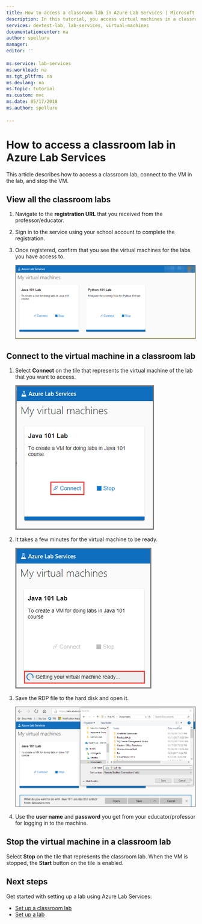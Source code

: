 ```yaml
---
title: How to access a classroom lab in Azure Lab Services | Microsoft Docs
description: In this tutorial, you access virtual machines in a classroom lab that's set up by a professor. 
services: devtest-lab, lab-services, virtual-machines
documentationcenter: na
author: spelluru
manager: 
editor: ''

ms.service: lab-services
ms.workload: na
ms.tgt_pltfrm: na
ms.devlang: na
ms.topic: tutorial
ms.custom: mvc
ms.date: 05/17/2018
ms.author: spelluru

---
```

# How to access a classroom lab in Azure Lab Services
This article describes how to access a classroom lab, connect to the VM in the lab, and stop the VM. 

## View all the classroom labs

1. Navigate to the **registration URL** that you received from the professor/educator. 
2. Sign in to the service using your school account to complete the registration. 
3. Once registered, confirm that you see the virtual machines for the labs you have access to. 

    ![View all labs](../media/how-to-use-classroom-lab/all-labs.png)

## Connect to the virtual machine in a classroom lab

1. Select **Connect** on the tile that represents the virtual machine of the lab that you want to access.

    ![View all labs](../media/how-to-use-classroom-lab/connect-button.png)
2. It takes a few minutes for the virtual machine to be ready.

    ![Getting the virtual machine to be ready](../media/how-to-use-classroom-lab/getting-virtual-machine-ready.png)
3. Save the RDP file to the hard disk and open it. 
    
    ![Save the RDP file](../media/how-to-use-classroom-lab/save-rdp-file.png)
4. Use the **user name** and **password** you get from your educator/professor for logging in to the machine. 

## Stop the virtual machine in a classroom lab

Select **Stop** on the tile that represents the classroom lab. When the VM is stopped, the **Start** button on the tile is enabled. 

## Next steps
Get started with setting up a lab using Azure Lab Services:

- [Set up a classroom lab](how-to-manage-classroom-labs.md)
- [Set up a lab](../tutorial-create-custom-lab.md)

 